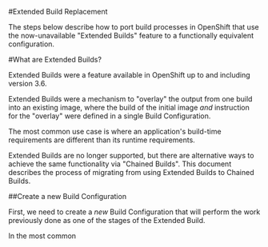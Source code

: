 #Extended Build Replacement

The steps below describe how to port build processes in OpenShift that use the now-unavailable "Extended Builds" feature to a functionally equivalent configuration.

#What are Extended Builds?

Extended Builds were a feature available in OpenShift up to and including version 3.6.

Extended Builds were a mechanism to "overlay" the output from one build into an existing image, where the build of the initial image *and* instruction for the "overlay" were defined in a single Build Configuration.

The most common use case is where an application's build-time requirements are different than its runtime requirements.    

Extended Builds are no longer supported, but there are alternative ways to achieve the same functionality via "Chained Builds".  This document describes the process of migrating from using Extended Builds to Chained Builds.   

##Create a new Build Configuration

First, we need to create a *new* Build Configuration that will perform the work previously done as one of the stages of the Extended Build.

In the most common 
